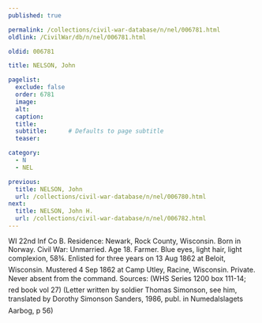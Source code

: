 ```yaml
---
published: true

permalink: /collections/civil-war-database/n/nel/006781.html
oldlink: /CivilWar/db/n/nel/006781.html

oldid: 006781

title: NELSON, John

pagelist:
  exclude: false
  order: 6781
  image: 
  alt:
  caption:
  title:
  subtitle:      # Defaults to page subtitle
  teaser:

category: 
  - N 
  - NEL

previous:
  title: NELSON, John
  url: /collections/civil-war-database/n/nel/006780.html  
next:
  title: NELSON, John H.
  url: /collections/civil-war-database/n/nel/006782.html   
---
```

WI 22nd Inf Co B. Residence: Newark, Rock County, Wisconsin. Born in Norway. Civil War: Unmarried. Age 18. Farmer. Blue eyes, light hair, light complexion, 5&#146;8&frac34;&#148;. Enlisted for three years on 13 Aug 1862 at Beloit, Wisconsin. Mustered 4 Sep 1862 at Camp Utley, Racine, Wisconsin. Private. &#147;Never absent from the command.&#148; Sources: (WHS Series 1200 box 111-14; red book vol 27) (Letter written by soldier Thomas Simonson, see him, translated by Dorothy Simonson Sanders, 1986, publ. in &#147;Numedalslagets Aarbog&#148;, p 56)